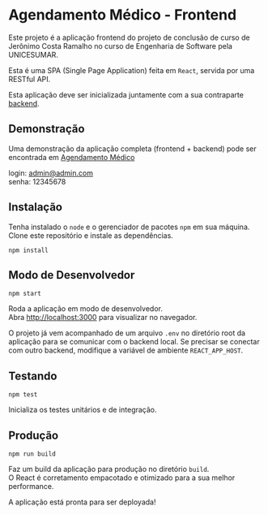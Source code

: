 # Agendamento Médico - Frontend

Este projeto é a aplicação frontend do projeto de conclusão de curso de Jerônimo Costa Ramalho no curso de Engenharia de Software pela UNICESUMAR.

Esta é uma SPA (Single Page Application) feita em `React`, servida por uma RESTful API.

Esta aplicação deve ser inicializada juntamente com a sua contraparte [backend](https://github.com/jeronimo99/agendamento-medico-backend).

## Demonstração

Uma demonstração da aplicação completa (frontend + backend) pode ser encontrada em [Agendamento Médico](https://agendamento-medico-jeronimo.vercel.app)

login: admin@admin.com\
senha: 12345678

## Instalação

Tenha instalado o `node` e o gerenciador de pacotes `npm` em sua máquina. Clone este repositório e instale as dependências.

`npm install`

## Modo de Desenvolvedor

`npm start`

Roda a aplicação em modo de desenvolvedor.\
Abra [http://localhost:3000](http://localhost:3000) para visualizar no navegador.

O projeto já vem acompanhado de um arquivo `.env` no diretório root da aplicação para se comunicar com o backend local. Se precisar se conectar com outro backend, modifique a variável de ambiente `REACT_APP_HOST`.

## Testando

`npm test`

Inicializa os testes unitários e de integração.

## Produção

`npm run build`

Faz um build da aplicação para produção no diretório `build`.\
O React é corretamento empacotado e otimizado para a sua melhor performance.

A aplicação está pronta para ser deployada!
